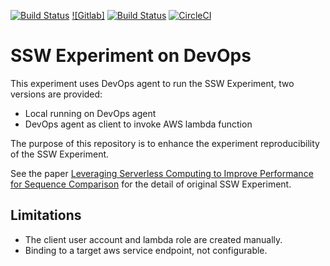 [![Build Status](https://dev.azure.com/zhaofengshu33/ssw_experiment/_apis/build/status/zhaofeng-shu33.ssw_experiment?branchName=master)](https://dev.azure.com/zhaofengshu33/ssw_experiment/_build/latest?definitionId=1&branchName=master)
[![Gitlab]]((https://example.gitlab.com/zhaofeng-shu33/ssw_experiment/badges/master/pipeline.svg))
[![Build Status](https://travis-ci.com/zhaofeng-shu33/ssw_experiment.svg?branch=master)](https://travis-ci.com/zhaofeng-shu33/ssw_experiment)
[![CircleCI](https://circleci.com/gh/zhaofeng-shu33/ssw_experiment.svg?style=svg)](https://circleci.com/gh/zhaofeng-shu33/ssw_experiment)

# SSW Experiment on DevOps

This experiment uses DevOps agent to run the SSW Experiment, two versions are provided:
* Local running on DevOps agent
* DevOps agent as client to invoke AWS lambda function

The purpose of this repository is to enhance the experiment reproducibility of the SSW Experiment.

See the paper [Leveraging Serverless Computing to Improve Performance for Sequence Comparison](https://github.com/Egria/website/raw/master/Serverless_ParBio_ACM_BCB.pdf) for the detail of original SSW Experiment.

## Limitations
* The client user account and lambda role are created manually.
* Binding to a target aws service endpoint, not configurable.